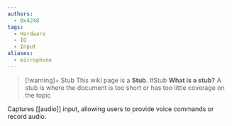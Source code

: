 ```yaml
---
authors: 
  - 0x4248
tags:
  - Hardware
  - IO
  - Input
aliases:
  - microphone
---
```

> [!warning]+ Stub
> This wiki page is a **Stub**.
> #Stub 
> **What is a stub?**
> A stub is where the document is too short or has too little coverage on the topic

Captures [[audio]] input, allowing users to provide voice commands or record audio.